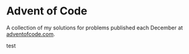 # Advent of Code

A collection of my solutions for problems published each December at
[adventofcode.com](https://adventofcode.com).

test
